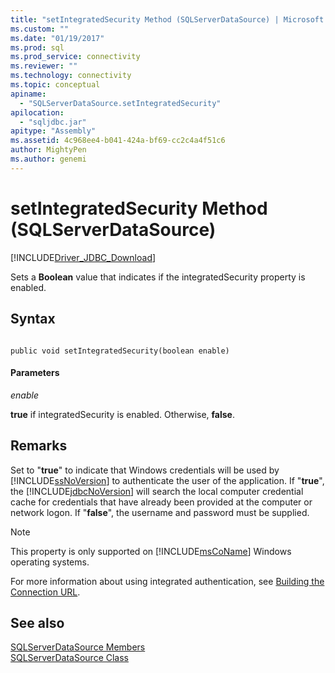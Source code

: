 ```yaml
---
title: "setIntegratedSecurity Method (SQLServerDataSource) | Microsoft Docs"
ms.custom: ""
ms.date: "01/19/2017"
ms.prod: sql
ms.prod_service: connectivity
ms.reviewer: ""
ms.technology: connectivity
ms.topic: conceptual
apiname: 
  - "SQLServerDataSource.setIntegratedSecurity"
apilocation: 
  - "sqljdbc.jar"
apitype: "Assembly"
ms.assetid: 4c968ee4-b041-424a-bf69-cc2c4a4f51c6
author: MightyPen
ms.author: genemi
---
```

# setIntegratedSecurity Method (SQLServerDataSource)
[!INCLUDE[Driver_JDBC_Download](../../../includes/driver_jdbc_download.md)]

  Sets a **Boolean** value that indicates if the integratedSecurity property is enabled.  
  
## Syntax  
  
```  
  
public void setIntegratedSecurity(boolean enable)  
```  
  
#### Parameters  
 *enable*  
  
 **true** if integratedSecurity is enabled. Otherwise, **false**.  
  
## Remarks  
 Set to "**true**" to indicate that Windows credentials will be used by [!INCLUDE[ssNoVersion](../../../includes/ssnoversion-md.md)] to authenticate the user of the application. If "**true**", the [!INCLUDE[jdbcNoVersion](../../../includes/jdbcnoversion_md.md)] will search the local computer credential cache for credentials that have already been provided at the computer or network logon. If "**false**", the username and password must be supplied.  
  
> [!NOTE]  
>  This property is only supported on [!INCLUDE[msCoName](../../../includes/msconame_md.md)] Windows operating systems.  
  
 For more information about using integrated authentication, see [Building the Connection URL](../../../connect/jdbc/building-the-connection-url.md).  
  
## See also  
 [SQLServerDataSource Members](../../../connect/jdbc/reference/sqlserverdatasource-members.md)   
 [SQLServerDataSource Class](../../../connect/jdbc/reference/sqlserverdatasource-class.md)  
  
  
